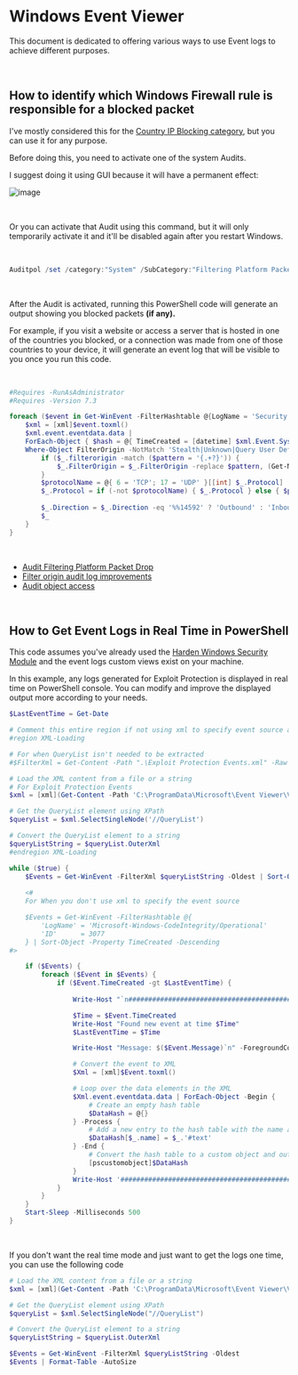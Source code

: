 # Windows Event Viewer

This document is dedicated to offering various ways to use Event logs to achieve different purposes.

<br>

## How to identify which Windows Firewall rule is responsible for a blocked packet

I've mostly considered this for the [Country IP Blocking category](https://github.com/HotCakeX/Harden-Windows-Security#country-ip-blocking), but you can use it for any purpose.

Before doing this, you need to activate one of the system Audits.

I suggest doing it using GUI because it will have a permanent effect:

![image](https://user-images.githubusercontent.com/118815227/213814954-8ce40aac-bfb0-4973-8677-c77ac232dfb9.png)

<br>

Or you can activate that Audit using this command, but it will only temporarily activate it and it'll be disabled again after you restart Windows.

<br>

```powershell
Auditpol /set /category:"System" /SubCategory:"Filtering Platform Packet Drop" /success:enable /failure:enable
```

<br>

After the Audit is activated, running this PowerShell code will generate an output showing you blocked packets **(if any).**

For example, if you visit a website or access a server that is hosted in one of the countries you blocked, or a connection was made from one of those countries to your device, it will generate an event log that will be visible to you once you run this code.

<br>

```powershell
#Requires -RunAsAdministrator
#Requires -Version 7.3

foreach ($event in Get-WinEvent -FilterHashtable @{LogName = 'Security'; ID = 5152 }) {
    $xml = [xml]$event.toxml()
    $xml.event.eventdata.data | 
    ForEach-Object { $hash = @{ TimeCreated = [datetime] $xml.Event.System.TimeCreated.SystemTime } } { $hash[$_.name] = $_.'#text' } { [pscustomobject]$hash } |
    Where-Object FilterOrigin -NotMatch 'Stealth|Unknown|Query User Default|WSH Default' | ForEach-Object {      
        if ($_.filterorigin -match ($pattern = '{.+?}')) {        
            $_.FilterOrigin = $_.FilterOrigin -replace $pattern, (Get-NetFirewallRule -Name $Matches[0]).DisplayName
        }
        $protocolName = @{ 6 = 'TCP'; 17 = 'UDP' }[[int] $_.Protocol]
        $_.Protocol = if (-not $protocolName) { $_.Protocol } else { $protocolName }
 
        $_.Direction = $_.Direction -eq '%%14592' ? 'Outbound' : 'Inbound'
        $_
    }
}
```

<br>

* [Audit Filtering Platform Packet Drop](https://learn.microsoft.com/en-us/windows/security/threat-protection/auditing/audit-filtering-platform-packet-drop)
* [Filter origin audit log improvements](https://learn.microsoft.com/en-us/windows/security/threat-protection/windows-firewall/filter-origin-documentation)
* [Audit object access](https://learn.microsoft.com/en-us/windows/security/threat-protection/auditing/basic-audit-object-access)

<br>

## How to Get Event Logs in Real Time in PowerShell

This code assumes you've already used the [Harden Windows Security Module](https://github.com/HotCakeX/Harden-Windows-Security?tab=readme-ov-file#miscellaneous-configurations) and the event logs custom views exist on your machine.

In this example, any logs generated for Exploit Protection is displayed in real time on PowerShell console. You can modify and improve the displayed output more according to your needs.

```powershell
$LastEventTime = Get-Date

# Comment this entire region if not using xml to specify event source and capture logic
#region XML-Loading

# For when QueryList isn't needed to be extracted
#$FilterXml = Get-Content -Path ".\Exploit Protection Events.xml" -Raw

# Load the XML content from a file or a string
# For Exploit Protection Events
$xml = [xml](Get-Content -Path 'C:\ProgramData\Microsoft\Event Viewer\Views\Hardening Script\Exploit Protection Events.xml')

# Get the QueryList element using XPath
$queryList = $xml.SelectSingleNode('//QueryList')

# Convert the QueryList element to a string
$queryListString = $queryList.OuterXml
#endregion XML-Loading

while ($true) {
    $Events = Get-WinEvent -FilterXml $queryListString -Oldest | Sort-Object -Property TimeCreated -Descending
          
    <#
    For When you don't use xml to specify the event source

    $Events = Get-WinEvent -FilterHashtable @{
        'LogName' = 'Microsoft-Windows-CodeIntegrity/Operational'
        'ID'      = 3077
    } | Sort-Object -Property TimeCreated -Descending
#>

    if ($Events) {
        foreach ($Event in $Events) {
            if ($Event.TimeCreated -gt $LastEventTime) {
                
                Write-Host "`n##################################################" -ForegroundColor Yellow

                $Time = $Event.TimeCreated
                Write-Host "Found new event at time $Time"
                $LastEventTime = $Time

                Write-Host "Message: $($Event.Message)`n" -ForegroundColor Cyan

                # Convert the event to XML
                $Xml = [xml]$Event.toxml()

                # Loop over the data elements in the XML
                $Xml.event.eventdata.data | ForEach-Object -Begin {
                    # Create an empty hash table
                    $DataHash = @{}
                } -Process {
                    # Add a new entry to the hash table with the name and text value of the current data element
                    $DataHash[$_.name] = $_.'#text'
                } -End {
                    # Convert the hash table to a custom object and output it
                    [pscustomobject]$DataHash
                }
                Write-Host '##################################################' -ForegroundColor Yellow
            }
        }
    }
    Start-Sleep -Milliseconds 500
}
```

<br>

If you don't want the real time mode and just want to get the logs one time, you can use the following code

```powershell
# Load the XML content from a file or a string
$xml = [xml](Get-Content -Path 'C:\ProgramData\Microsoft\Event Viewer\Views\Hardening Script\Exploit Protection Events.xml')

# Get the QueryList element using XPath
$queryList = $xml.SelectSingleNode("//QueryList")

# Convert the QueryList element to a string
$queryListString = $queryList.OuterXml

$Events = Get-WinEvent -FilterXml $queryListString -Oldest
$Events | Format-Table -AutoSize
```

<br>
